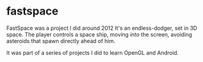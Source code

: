 fastspace
=========

FastSpace was a project I did around 2012
It's an endless-dodger, set in 3D space. The player controls a space ship, moving *into* the screen, avoiding asteroids that spawn directly ahead of him.

It was part of a series of projects I did to learn OpenGL and Android.






